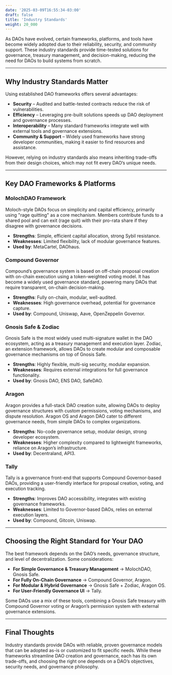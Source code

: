 ```yaml
---
date: '2025-03-09T16:55:34-03:00'
draft: false
title: 'Industry Standards'
weight: 20_000
---
```


As DAOs have evolved, certain frameworks, platforms, and tools have become widely adopted due to their reliability, security, and community support. These industry standards provide time-tested solutions for governance, treasury management, and decision-making, reducing the need for DAOs to build systems from scratch.  

---

## **Why Industry Standards Matter**  

Using established DAO frameworks offers several advantages:  

- **Security** – Audited and battle-tested contracts reduce the risk of vulnerabilities.  
- **Efficiency** – Leveraging pre-built solutions speeds up DAO deployment and governance processes.  
- **Interoperability** – Many standard frameworks integrate well with external tools and governance extensions.  
- **Community & Support** – Widely used frameworks have strong developer communities, making it easier to find resources and assistance.  

However, relying on industry standards also means inheriting trade-offs from their design choices, which may not fit every DAO’s unique needs.  

---

## **Key DAO Frameworks & Platforms**  

### **MolochDAO Framework**  

Moloch-style DAOs focus on simplicity and capital efficiency, primarily using "rage quitting" as a core mechanism. Members contribute funds to a shared pool and can exit (rage quit) with their pro-rata share if they disagree with governance decisions.  

- **Strengths**: Simple, efficient capital allocation, strong Sybil resistance.  
- **Weaknesses**: Limited flexibility, lack of modular governance features.  
- **Used by**: MetaCartel, DAOhaus.  

### **Compound Governor**  

Compound’s governance system is based on off-chain proposal creation with on-chain execution using a token-weighted voting model. It has become a widely used governance standard, powering many DAOs that require transparent, on-chain decision-making.  

- **Strengths**: Fully on-chain, modular, well-audited.  
- **Weaknesses**: High governance overhead, potential for governance capture.  
- **Used by**: Compound, Uniswap, Aave, OpenZeppelin Governor.  

### **Gnosis Safe & Zodiac**  

Gnosis Safe is the most widely used multi-signature wallet in the DAO ecosystem, acting as a treasury management and execution layer. Zodiac, an extension framework, allows DAOs to create modular and composable governance mechanisms on top of Gnosis Safe.  

- **Strengths**: Highly flexible, multi-sig security, modular expansion.  
- **Weaknesses**: Requires external integrations for full governance functionality.  
- **Used by**: Gnosis DAO, ENS DAO, SafeDAO.  

### **Aragon**  

Aragon provides a full-stack DAO creation suite, allowing DAOs to deploy governance structures with custom permissions, voting mechanisms, and dispute resolution. Aragon OS and Aragon DAO cater to different governance needs, from simple DAOs to complex organizations.  

- **Strengths**: No-code governance setup, modular design, strong developer ecosystem.  
- **Weaknesses**: Higher complexity compared to lightweight frameworks, reliance on Aragon’s infrastructure.  
- **Used by**: Decentraland, API3.  

### **Tally**  

Tally is a governance front-end that supports Compound Governor-based DAOs, providing a user-friendly interface for proposal creation, voting, and execution tracking.  

- **Strengths**: Improves DAO accessibility, integrates with existing governance frameworks.  
- **Weaknesses**: Limited to Governor-based DAOs, relies on external execution layers.  
- **Used by**: Compound, Gitcoin, Uniswap.  

---

## **Choosing the Right Standard for Your DAO**  

The best framework depends on the DAO’s needs, governance structure, and level of decentralization. Some considerations:  

- **For Simple Governance & Treasury Management** → MolochDAO, Gnosis Safe.  
- **For Fully On-Chain Governance** → Compound Governor, Aragon.  
- **For Modular & Hybrid Governance** → Gnosis Safe + Zodiac, Aragon OS.  
- **For User-Friendly Governance UI** → Tally.  

Some DAOs use a mix of these tools, combining a Gnosis Safe treasury with Compound Governor voting or Aragon’s permission system with external governance extensions.  

---

## **Final Thoughts**  

Industry standards provide DAOs with reliable, proven governance models that can be adopted as-is or customized to fit specific needs. While these frameworks streamline DAO creation and governance, each has its own trade-offs, and choosing the right one depends on a DAO’s objectives, security needs, and governance philosophy.  

